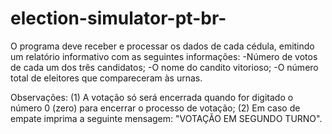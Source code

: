 # election-simulator-pt-br-

 
O programa deve receber e processar os dados de cada cédula, emitindo um relatório informativo com as seguintes informações:
 -Número de votos de cada um dos três candidatos;
 -O nome do candito vitorioso;
 -O número total de eleitores que compareceram às urnas.
 
 Observações:
 <a>(1) A votação só será encerrada quando for digitado o número 0 (zero) para encerrar o processo de votação;</a>
 <a>(2) Em caso de empate imprima a seguinte mensagem:</a>
 "VOTAÇÃO EM SEGUNDO TURNO".
 
